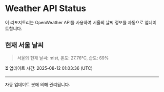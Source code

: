 
# Weather API Status

이 리포지토리는 OpenWeather API를 사용하여 서울의 날씨 정보를 자동으로 업데이트합니다.

## 현재 서울 날씨
> 서울의 현재 날씨: mist, 온도: 27.76°C, 습도: 69%

⏳ 업데이트 시간: 2025-08-12 01:03:36 (UTC)

---
자동 업데이트 봇에 의해 관리됩니다.
